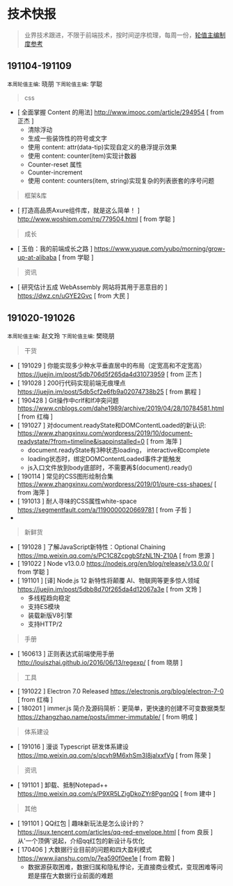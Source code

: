 # 技术快报

> 业界技术跟进，不限于前端技术，按时间逆序梳理，每周一份，[轮值主编制度参考](./editors.md)

## 191104-191109

`本周轮值主编`: 晓朋 `下周轮值主编`: 学聪 

> css

* [ 全面掌握 Content 的用法] <http://www.imooc.com/article/294954> [ from 正杰 ]
	* 清除浮动
	* 生成一些装饰性的符号或文字
	* 使用 content: attr(data-tip)实现自定义的悬浮提示效果
	* 使用 content: counter(item)实现计数器
	* Counter-reset 属性
 	* Counter-increment
	* 使用 content: counters(item, string)实现复杂的列表嵌套的序号问题

> 框架&库

* [ 打造高品质Axure组件库，就是这么简单！ ] <http://www.woshipm.com/rp/779504.html> [ from 学聪 ]

> 成长

* [ 玉伯：我的前端成长之路 ] <https://www.yuque.com/yubo/morning/grow-up-at-alibaba> [ from 学聪 ]

> 资讯

* [ 研究估计五成 WebAssembly 网站将其用于恶意目的 ] <https://dwz.cn/uGYE2Gvc> [ from 大民 ]

## 191020-191026

`本周轮值主编`: 赵文玲 `下周轮值主编`: 樊晓朋

> 干货
* [ 191029 ] 你能实现多少种水平垂直居中的布局（定宽高和不定宽高）<https://juejin.im/post/5db706d5f265da4d31073959> [ from 正杰 ]
* [ 191028 ] 200行代码实现前端无痕埋点 <https://juejin.im/post/5db5cf2e6fb9a02074738b25> [ from 鹏程 ]
* [ 190428 ] Git操作中crlf和lf冲突问题 <https://www.cnblogs.com/dahe1989/archive/2019/04/28/10784581.html> [ from 红梅 ]
* [ 191027 ] 对document.readyState和DOMContentLoaded的新认识: <https://www.zhangxinxu.com/wordpress/2019/10/document-readystate/?from=timeline&isappinstalled=0> [ from 海萍 ] 
   * document.readyState有3种状态loading， interactive和complete
   * loading状态时，绑定DOMContentLoaded事件才能触发
   * js入口文件放到body底部时，不需要再$(document).ready()
* [ 190114 ] 常见的CSS图形绘制合集 <https://www.zhangxinxu.com/wordpress/2019/01/pure-css-shapes/> [ from 海萍 ]
* [ 191013 ] 耐人寻味的CSS属性white-space <https://segmentfault.com/a/1190000020669781> [ from 子哲 ]
* 

> 新鲜货
* [ 191028 ] 了解JavaScript新特性：Optional Chaining <https://mp.weixin.qq.com/s/PC1C8ZcpgbSfzNL1N-Z10A> [ from 思源 ]
* [ 191022 ] Node v13.0.0 <https://nodejs.org/en/blog/release/v13.0.0/> [ from 学聪 ]
* [ 191101 ] [译] Node.js 12 新特性将颠覆 AI、物联网等更多惊人领域 <https://juejin.im/post/5dbb8d70f265da4d12067a3e> [ from 文玲 ]
    * 多线程趋向稳定
    * 支持ES模块
    * 装载新版V8引擎
    * 支持HTTP/2

> 手册
* [ 160613 ] 正则表达式前端使用手册 <http://louiszhai.github.io/2016/06/13/regexp/> [ from 晓朋 ]

> 工具
* [ 191022 ] Electron 7.0 Released <https://electronjs.org/blog/electron-7-0> [ from 红梅 ]
* [ 180201 ] immer.js 简介及源码简析：更简单，更快速的创建不可变数据类型 <https://zhangzhao.name/posts/immer-immutable/> [ from 明成 ]

> 体系建设
* [ 191016 ] 漫谈 Typescript 研发体系建设 <https://mp.weixin.qq.com/s/qcvh9M6xhSm3I8jalxxfVg> [ from 陈荣 ]

> 资讯
* [ 191101 ] 卸载、抵制Notepad++ <https://mp.weixin.qq.com/s/P9XR5LZigDkoZYr8Pgqn0Q> [ from 建中 ]

> 其他
* [ 191101 ] QQ红包 | 趣味新玩法是怎么设计的？<https://isux.tencent.com/articles/qq-red-envelope.html> [ from 良辰 ]
    从'一个顶俩'说起，介绍qq红包的新设计与优化
* [ 170406 ] 大数据行业目前的问题和四大盈利模式 <https://www.jianshu.com/p/7ea590f0ee1e> [ from 君毅 ]
    * 数据源获取困难，数据归属和隐私悖论，无直接商业模式，变现困难等问题是摆在大数据行业前面的难题

